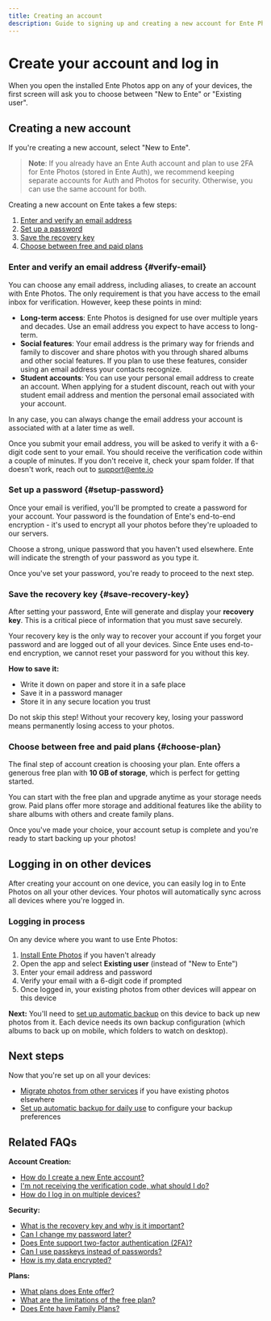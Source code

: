 ```yaml
---
title: Creating an account
description: Guide to signing up and creating a new account for Ente Photos
---
```


# Create your account and log in

When you open the installed Ente Photos app on any of your devices, the first screen will ask you to choose between "New to Ente" or "Existing user".

## Creating a new account

If you're creating a new account, select "New to Ente".

> **Note**: If you already have an Ente Auth account and plan to use 2FA for Ente Photos (stored in Ente Auth), we recommend keeping separate accounts for Auth and Photos for security. Otherwise, you can use the same account for both.

Creating a new account on Ente takes a few steps:

1. [Enter and verify an email address](#verify-email)
2. [Set up a password](#setup-password)
3. [Save the recovery key](#save-recovery-key)
4. [Choose between free and paid plans](#choose-plan)

### Enter and verify an email address {#verify-email}

You can choose any email address, including aliases, to create an account with Ente Photos. The only requirement is that you have access to the email inbox for verification. However, keep these points in mind:

- **Long-term access**: Ente Photos is designed for use over multiple years and decades. Use an email address you expect to have access to long-term.
- **Social features**: Your email address is the primary way for friends and family to discover and share photos with you through shared albums and other social features. If you plan to use these features, consider using an email address your contacts recognize.
- **Student accounts**: You can use your personal email address to create an account. When applying for a student discount, reach out with your student email address and mention the personal email associated with your account.

In any case, you can always change the email address your account is associated with at a later time as well.

Once you submit your email address, you will be asked to verify it with a 6-digit code sent to your email. You should receive the verification code within a couple of minutes. If you don't receive it, check your spam folder. If that doesn't work, reach out to support@ente.io

### Set up a password {#setup-password}

Once your email is verified, you'll be prompted to create a password for your account. Your password is the foundation of Ente's end-to-end encryption - it's used to encrypt all your photos before they're uploaded to our servers.

Choose a strong, unique password that you haven't used elsewhere. Ente will indicate the strength of your password as you type it.

Once you've set your password, you're ready to proceed to the next step.

### Save the recovery key {#save-recovery-key}

After setting your password, Ente will generate and display your **recovery key**. This is a critical piece of information that you must save securely.

Your recovery key is the only way to recover your account if you forget your password and are logged out of all your devices. Since Ente uses end-to-end encryption, we cannot reset your password for you without this key.

**How to save it:**

- Write it down on paper and store it in a safe place
- Save it in a password manager
- Store it in any secure location you trust

Do not skip this step! Without your recovery key, losing your password means permanently losing access to your photos.

### Choose between free and paid plans {#choose-plan}

The final step of account creation is choosing your plan. Ente offers a generous free plan with **10 GB of storage**, which is perfect for getting started.

You can start with the free plan and upgrade anytime as your storage needs grow. Paid plans offer more storage and additional features like the ability to share albums with others and create family plans.

Once you've made your choice, your account setup is complete and you're ready to start backing up your photos!

## Logging in on other devices

After creating your account on one device, you can easily log in to Ente Photos on all your other devices. Your photos will automatically sync across all devices where you're logged in.

### Logging in process

On any device where you want to use Ente Photos:

1. [Install Ente Photos](/photos/getting-started/installation) if you haven't already
2. Open the app and select **Existing user** (instead of "New to Ente")
3. Enter your email address and password
4. Verify your email with a 6-digit code if prompted
5. Once logged in, your existing photos from other devices will appear on this device

**Next:** You'll need to [set up automatic backup](/photos/getting-started/daily-use) on this device to back up new photos from it. Each device needs its own backup configuration (which albums to back up on mobile, which folders to watch on desktop).

## Next steps

Now that you're set up on all your devices:

- [Migrate photos from other services](/photos/getting-started/migration) if you have existing photos elsewhere
- [Set up automatic backup for daily use](/photos/getting-started/daily-use) to configure your backup preferences

## Related FAQs

**Account Creation:**

- [How do I create a new Ente account?](/photos/faq/account-creation#create-account)
- [I'm not receiving the verification code, what should I do?](/photos/faq/account-creation#verification-code)
- [How do I log in on multiple devices?](/photos/faq/account-creation#multi-device-login)

**Security:**

- [What is the recovery key and why is it important?](/photos/faq/account-creation#recovery-key)
- [Can I change my password later?](/photos/faq/account-creation#change-password-later)
- [Does Ente support two-factor authentication (2FA)?](/photos/faq/account-creation#2fa)
- [Can I use passkeys instead of passwords?](/photos/faq/account-creation#use-passkeys)
- [How is my data encrypted?](/photos/faq/security-and-privacy#data-encryption)

**Plans:**

- [What plans does Ente offer?](/photos/faq/storage-and-plans#available-plans)
- [What are the limitations of the free plan?](/photos/faq/storage-and-plans#free-plan-limits)
- [Does Ente have Family Plans?](/photos/faq/storage-and-plans#family-plans-faq)
